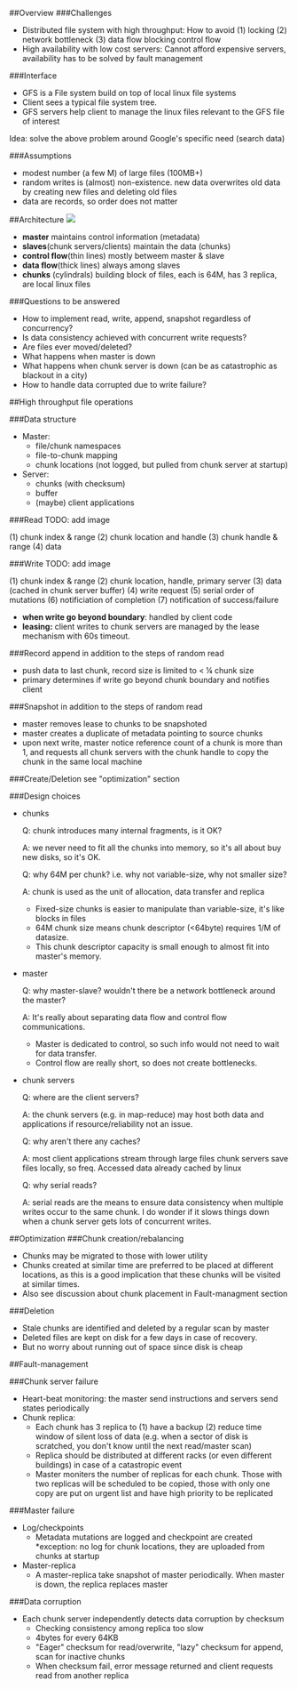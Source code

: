 ##Overview
###Challenges
* Distributed file system with high throughput:
  How to avoid (1) locking (2) network bottleneck (3) data flow blocking control flow
* High availability with low cost servers:
  Cannot afford expensive servers, availability has to be solved by fault management

###Interface
* GFS is a File system build on top of local linux file systems
* Client sees a typical file system tree.
* GFS servers help client to manage the linux files relevant to the GFS file of interest

Idea: solve the above problem around Google's specific need (search data)

###Assumptions
* modest number (a few M) of large files (100MB+)
* random writes is (almost) non-existence. new data overwrites old data by creating new files and deleting old files
* data are records, so order does not matter

##Architecture
![](https://www.researchgate.net/profile/Marta_Mattoso/publication/278629912/figure/fig14/AS:282262210924544@1444307963060/Figure-15-GFS-architecture-45.png)
* __master__ maintains control information (metadata)
* __slaves__(chunk servers/clients) maintain the data (chunks)
* __control flow__(thin lines) mostly betweem master & slave
* __data flow__(thick lines) always among slaves
* __chunks__ (cylindrals) building block of files, each is 64M, has 3 replica, are local linux files

###Questions to be answered
* How to implement read, write, append, snapshot regardless of concurrency?
* Is data consistency achieved with concurrent write requests?
* Are files ever moved/deleted?
* What happens when master is down
* What happens when chunk server is down (can be as catastrophic as blackout in a city) 
* How to handle data corrupted due to write failure?

##High throughput file operations

###Data structure
* Master:
  * file/chunk namespaces
  * file-to-chunk mapping
  * chunk locations (not logged, but pulled from chunk server at startup)
* Server:
  * chunks (with checksum)
  * buffer
  * (maybe) client applications

###Read
TODO: add image

(1) chunk index & range
(2) chunk location and handle
(3) chunk handle & range
(4) data

###Write
TODO: add image

(1) chunk index & range
(2) chunk location, handle, primary server
(3) data (cached in chunk server buffer)
(4) write request
(5) serial order of mutations
(6) notificiation of completion
(7) notification of success/failure

* **when write go beyond boundary**: handled by client code
* **leasing:** client writes to chunk servers are managed by the lease mechanism with 60s timeout.

###Record append
in addition to the steps of random read
* push data to last chunk, record size is limited to < ¼ chunk size
* primary determines if write go beyond chunk boundary and notifies client

###Snapshot
in addition to the steps of random read
* master removes lease to chunks to be snapshoted
* master creates a duplicate of metadata pointing to source chunks
* upon next write, master notice reference count of a chunk is more than 1, and requests all chunk servers with the chunk handle to copy the chunk in the same local machine

###Create/Deletion
see "optimization" section

###Design choices
* chunks

  Q: chunk introduces many internal fragments, is it OK?
  
  A: we never need to fit all the chunks into memory, so it's all about buy new disks, so it's OK.

  Q: why 64M per chunk? i.e. why not variable-size, why not smaller size?

  A: chunk is used as the unit of allocation, data transfer and replica
  * Fixed-size chunks is easier to manipulate than variable-size, it's like blocks in files
  * 64M chunk size means chunk descriptor (<64byte) requires 1/M of datasize. 
  * This chunk descriptor capacity is small enough to almost fit into master's memory.

* master

  Q: why master-slave? wouldn't there be a network bottleneck around the master?
  
  A: It's really about separating data flow and control flow communications.
  * Master is dedicated to control, so such info would not need to wait for data transfer.
  * Control flow are really short, so does not create bottlenecks.

* chunk servers

  Q: where are the client servers?

  A: the chunk servers (e.g. in map-reduce) may host both data and applications if resource/reliability not an issue.

  Q: why aren't there any caches?

  A: most client applications stream through large files
     chunk servers save files locally, so freq. Accessed data already cached by linux

  Q: why serial reads?
  
  A: serial reads are the means to ensure data consistency when multiple writes occur to the same chunk. I do wonder if it slows things down when a chunk server gets lots of concurrent writes.

##Optimization
###Chunk creation/rebalancing
* Chunks may be migrated to those with lower utility
* Chunks created at similar time are preferred to be placed at different locations, as this is a good implication that these chunks will be visited at similar times.
* Also see discussion about chunk placement in Fault-managment section

###Deletion
* Stale chunks are identified and deleted by a regular scan by master
* Deleted files are kept on disk for a few days in case of recovery. 
* But no worry about running out of space since disk is cheap

##Fault-management

###Chunk server failure
* Heart-beat monitoring: the master send instructions and servers send states periodically
* Chunk replica:
  * Each chunk has 3 replica to (1) have a backup (2) reduce time window of silent loss of data (e.g. when a sector of disk is scratched, you don't know until the next read/master scan)
  * Replica should be distributed at different racks (or even different buildings) in case of a catastropic event
  * Master moniters the number of replicas for each chunk. Those with two replicas will be scheduled to be copied, those with only one copy are put on urgent list and have high priority to be replicated

###Master failure
* Log/checkpoints
  * Metadata mutations are logged and checkpoint are created 
  *exception: no log for chunk locations, they are uploaded from chunks at startup
* Master-replica
  * A master-replica take snapshot of master periodically. When master is down, the replica replaces master

###Data corruption
* Each chunk server independently detects data corruption by checksum
  * Checking consistency among replica too slow
  * 4bytes for every 64KB
  * "Eager" checksum for read/overwrite, "lazy" checksum for append, scan for inactive chunks
  * When checksum fail, error message returned and client requests read from another replica
